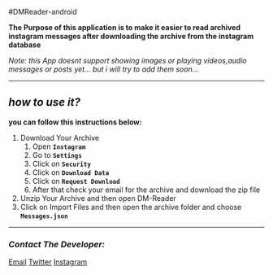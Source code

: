 #DMReader-android

**The Purpose of this application is to make it easier to read archived instagram messages after downloading the archive from the instagram database**

*Note: this App doesnt support showing images or playing videos,audio messages or posts yet... but i will try to add them soon...*

---------------
<h2 id="how-to-use"><i>how to use it?</i></h2>

<!--**here is a Tutorial of how to do it on youtube**
**[Click Here For the Tutorial](https://www.youtube.com/VIDEO)**-->

**you can follow this instructions below:**
1. Download Your Archive
    1. Open **`Instagram`**
    1. Go to **`Settings`**
    1. Click on **`Security`**
    1. Click on **`Download Data`**
    1. Click on **`Request Download`**
    1. After that check your email for the archive and download the zip file
2. Unzip Your Archive and then open DM-Reader
3. Click on Import Files and then open the archive folder and choose **`Messages.json`**

---------------

<h3 id="contact-me"><i>Contact The Developer:</i></h3>

[Email](mailto://zanamziry720@gmail.com)
[Twitter](https://twitter.com/zana_mziry_)
[Instagram](https://instagram.com/zana_mziry_)